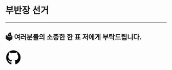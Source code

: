 # 부반장 선거

---

🗳️ 여러분들의 소중한 한 표 저에게 부탁드립니다.
-

[<img src="posts/images/1756144826737-github-logo-png_seeklogo-304612.png" width="50" height="50"/>][googlelink]

[googlelink]: https://github.com/plezhs "Go Github"